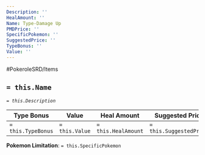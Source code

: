 ```yaml
---
Description: ''
HealAmount: ''
Name: Type-Damage Up
PMDPrice: ''
SpecificPokemon: ''
SuggestedPrice: ''
TypeBonus: ''
Value: ''
---
```


#PokeroleSRD/Items

## `= this.Name`

*`= this.Description`*

| Type Bonus         | Value          | Heal Amount         | Suggested Price         | PMD Price         |
| ------------------ | -------------- | ------------------- | ----------------------- | ----------------- |
| `= this.TypeBonus` | `= this.Value` | `= this.HealAmount` | `= this.SuggestedPrice` | `= this.PMDPrice` |

**Pokemon Limitation**: `= this.SpecificPokemon`
